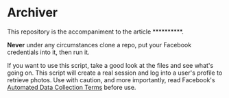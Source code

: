 # Archiver

This repository is the accompaniment to the article **********.

**Never** under any circumstances clone a repo, put your Facebook credentials into it, then run it.

If you want to use this script, take a good look at the files and see what's going on. This script will create a real session and log into a user's profile to retrieve photos. Use with caution, and more importantly, read Facebook's [Automated Data Collection Terms](https://www.facebook.com/apps/site_scraping_tos_terms.php) before use.
